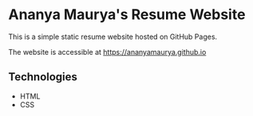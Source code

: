 # Ananya Maurya's Resume Website

This is a simple static resume website hosted on GitHub Pages.

The website is accessible at https://ananyamaurya.github.io

## Technologies

- HTML
- CSS

